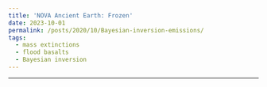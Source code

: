 ```yaml
---
title: 'NOVA Ancient Earth: Frozen'
date: 2023-10-01
permalink: /posts/2020/10/Bayesian-inversion-emissions/
tags:
  - mass extinctions
  - flood basalts
  - Bayesian inversion
---
```



------
